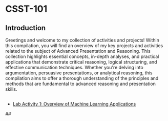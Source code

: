 # CSST-101

## Introduction
Greetings and welcome to my collection of activities and projects! Within this compilation, you will find an overview of my key projects and activities related to the subject of Advanced Presentation and Reasoning. This collection highlights essential concepts, in-depth analyses, and practical applications that demonstrate critical reasoning, logical structuring, and effective communication techniques. Whether you're delving into argumentation, persuasive presentations, or analytical reasoning, this compilation aims to offer a thorough understanding of the principles and methods that are fundamental to advanced reasoning and presentation skills.

##
<ul>
    <li><a target="_blank" href="https://github.com/simon-javier/CSST101-3B/tree/main/Machine-Learning-1">Lab Activity 1: Overview of Machine Learning Applications</a></li>

</ul>
##
